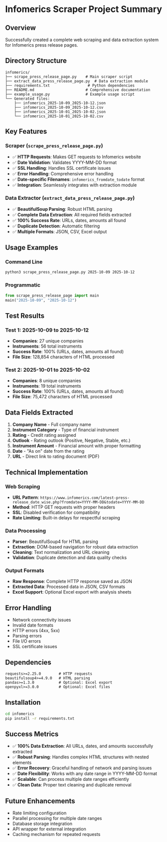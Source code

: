 # Infomerics Scraper Project Summary

## Overview
Successfully created a complete web scraping and data extraction system for Infomerics press release pages.

## Directory Structure
```
infomerics/
├── scrape_press_release_page.py    # Main scraper script
├── extract_data_press_release_page.py  # Data extraction module
├── requirements.txt                 # Python dependencies
├── README.md                       # Comprehensive documentation
├── example_usage.py                # Example usage script
└── Generated files:
    ├── infomerics_2025-10-09_2025-10-12.json
    ├── infomerics_2025-10-09_2025-10-12.csv
    ├── infomerics_2025-10-01_2025-10-02.json
    └── infomerics_2025-10-01_2025-10-02.csv
```

## Key Features

### Scraper (`scrape_press_release_page.py`)
- ✅ **HTTP Requests**: Makes GET requests to Infomerics website
- ✅ **Date Validation**: Validates YYYY-MM-DD format
- ✅ **SSL Handling**: Handles SSL certificate issues
- ✅ **Error Handling**: Comprehensive error handling
- ✅ **Date-specific Filenames**: `infomerics_fromdate_todate` format
- ✅ **Integration**: Seamlessly integrates with extraction module

### Data Extractor (`extract_data_press_release_page.py`)
- ✅ **BeautifulSoup Parsing**: Robust HTML parsing
- ✅ **Complete Data Extraction**: All required fields extracted
- ✅ **100% Success Rate**: URLs, dates, amounts all found
- ✅ **Duplicate Detection**: Automatic filtering
- ✅ **Multiple Formats**: JSON, CSV, Excel output

## Usage Examples

### Command Line
```bash
python3 scrape_press_release_page.py 2025-10-09 2025-10-12
```

### Programmatic
```python
from scrape_press_release_page import main
main("2025-10-09", "2025-10-12")
```

## Test Results

### Test 1: 2025-10-09 to 2025-10-12
- **Companies**: 27 unique companies
- **Instruments**: 56 total instruments
- **Success Rate**: 100% (URLs, dates, amounts all found)
- **File Size**: 128,854 characters of HTML processed

### Test 2: 2025-10-01 to 2025-10-02
- **Companies**: 8 unique companies  
- **Instruments**: 19 total instruments
- **Success Rate**: 100% (URLs, dates, amounts all found)
- **File Size**: 75,472 characters of HTML processed

## Data Fields Extracted
1. **Company Name** - Full company name
2. **Instrument Category** - Type of financial instrument
3. **Rating** - Credit rating assigned
4. **Outlook** - Rating outlook (Positive, Negative, Stable, etc.)
5. **Instrument Amount** - Financial amount with proper formatting
6. **Date** - "As on" date from the rating
7. **URL** - Direct link to rating document (PDF)

## Technical Implementation

### Web Scraping
- **URL Pattern**: `https://www.infomerics.com/latest-press-release_date_wise.php?fromdate=YYYY-MM-DD&todate=YYYY-MM-DD`
- **Method**: HTTP GET requests with proper headers
- **SSL**: Disabled verification for compatibility
- **Rate Limiting**: Built-in delays for respectful scraping

### Data Processing
- **Parser**: BeautifulSoup4 for HTML parsing
- **Extraction**: DOM-based navigation for robust data extraction
- **Cleaning**: Text normalization and URL cleaning
- **Validation**: Duplicate detection and data quality checks

### Output Formats
- **Raw Response**: Complete HTTP response saved as JSON
- **Extracted Data**: Processed data in JSON, CSV formats
- **Excel Support**: Optional Excel export with analysis sheets

## Error Handling
- Network connectivity issues
- Invalid date formats
- HTTP errors (4xx, 5xx)
- Parsing errors
- File I/O errors
- SSL certificate issues

## Dependencies
```
requests>=2.25.0        # HTTP requests
beautifulsoup4>=4.9.0   # HTML parsing
pandas>=1.3.0           # Optional: Excel export
openpyxl>=3.0.0         # Optional: Excel files
```

## Installation
```bash
cd infomerics
pip install -r requirements.txt
```

## Success Metrics
- ✅ **100% Data Extraction**: All URLs, dates, and amounts successfully extracted
- ✅ **Robust Parsing**: Handles complex HTML structures with nested elements
- ✅ **Error Recovery**: Graceful handling of network and parsing issues
- ✅ **Date Flexibility**: Works with any date range in YYYY-MM-DD format
- ✅ **Scalable**: Can process multiple date ranges efficiently
- ✅ **Clean Data**: Proper text cleaning and duplicate removal

## Future Enhancements
- Rate limiting configuration
- Parallel processing for multiple date ranges
- Database storage integration
- API wrapper for external integration
- Caching mechanism for repeated requests

